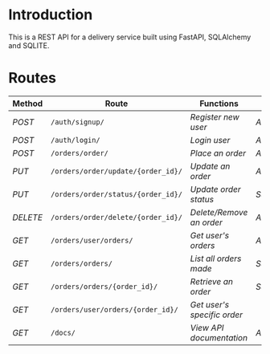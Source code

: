 # Introduction
This is a REST API for a delivery service built using FastAPI, SQLAlchemy and SQLITE.

# Routes

| Method  | Route | Functions | Access |
| ------------- | ------------- | ------------- | ------------- |
| *POST* | ```/auth/signup/``` | *Register new user* | *All users* |
| *POST* | ```/auth/login/``` | *Login user* | *All users* |
| *POST* | ```/orders/order/``` | *Place an order* | *All users* |
| *PUT* | ```/orders/order/update/{order_id}/``` | *Update an order* | *All users* |
| *PUT* | ```/orders/order/status/{order_id}/``` | *Update order status* | *Superusers* |
| *DELETE* | ```/orders/order/delete/{order_id}/``` | *Delete/Remove an order* | *All users* |
| *GET* | ```/orders/user/orders/``` | *Get user's orders* | *All users* |
| *GET* | ```/orders/orders/``` | *List all orders made* | *Superusers* |
| *GET* | ```/orders/orders/{order_id}/``` | *Retrieve an order* | *Superusers* |
| *GET* | ```/orders/user/orders/{order_id}/``` | *Get user's specific order* |  |
| *GET* | ```/docs/``` | *View API documentation* | *All users* |
